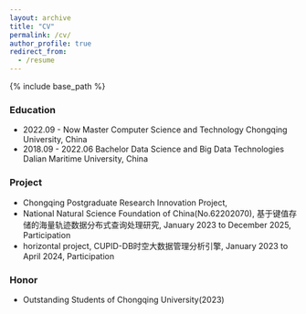 ```yaml
---
layout: archive
title: "CV"
permalink: /cv/
author_profile: true
redirect_from:
  - /resume
---
```


{% include base_path %}

### Education
* 2022.09 - Now       Master     Computer Science and Technology          Chongqing University, China
* 2018.09 - 2022.06   Bachelor   Data Science and Big Data Technologies   Dalian Maritime University, China

### Project
* Chongqing Postgraduate Research Innovation Project, 
* National Natural Science Foundation of China(No.62202070), 基于键值存储的海量轨迹数据分布式查询处理研究, January 2023 to December 2025, Participation
* horizontal project, CUPID-DB时空大数据管理分析引擎, January 2023 to April 2024, Participation

### Honor
* Outstanding Students of Chongqing University(2023)
